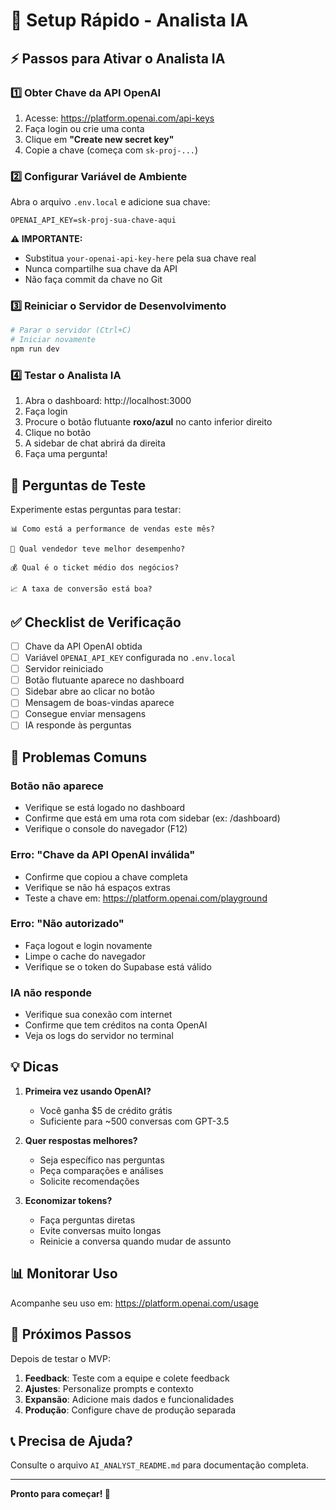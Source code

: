 # 🚀 Setup Rápido - Analista IA

## ⚡ Passos para Ativar o Analista IA

### 1️⃣ Obter Chave da API OpenAI

1. Acesse: https://platform.openai.com/api-keys
2. Faça login ou crie uma conta
3. Clique em **"Create new secret key"**
4. Copie a chave (começa com `sk-proj-...`)

### 2️⃣ Configurar Variável de Ambiente

Abra o arquivo `.env.local` e adicione sua chave:

```env
OPENAI_API_KEY=sk-proj-sua-chave-aqui
```

**⚠️ IMPORTANTE:** 
- Substitua `your-openai-api-key-here` pela sua chave real
- Nunca compartilhe sua chave da API
- Não faça commit da chave no Git

### 3️⃣ Reiniciar o Servidor de Desenvolvimento

```bash
# Parar o servidor (Ctrl+C)
# Iniciar novamente
npm run dev
```

### 4️⃣ Testar o Analista IA

1. Abra o dashboard: http://localhost:3000
2. Faça login
3. Procure o botão flutuante **roxo/azul** no canto inferior direito
4. Clique no botão
5. A sidebar de chat abrirá da direita
6. Faça uma pergunta!

## 🧪 Perguntas de Teste

Experimente estas perguntas para testar:

```
📊 Como está a performance de vendas este mês?
```

```
🎯 Qual vendedor teve melhor desempenho?
```

```
💰 Qual é o ticket médio dos negócios?
```

```
📈 A taxa de conversão está boa?
```

## ✅ Checklist de Verificação

- [ ] Chave da API OpenAI obtida
- [ ] Variável `OPENAI_API_KEY` configurada no `.env.local`
- [ ] Servidor reiniciado
- [ ] Botão flutuante aparece no dashboard
- [ ] Sidebar abre ao clicar no botão
- [ ] Mensagem de boas-vindas aparece
- [ ] Consegue enviar mensagens
- [ ] IA responde às perguntas

## 🐛 Problemas Comuns

### Botão não aparece
- Verifique se está logado no dashboard
- Confirme que está em uma rota com sidebar (ex: /dashboard)
- Verifique o console do navegador (F12)

### Erro: "Chave da API OpenAI inválida"
- Confirme que copiou a chave completa
- Verifique se não há espaços extras
- Teste a chave em: https://platform.openai.com/playground

### Erro: "Não autorizado"
- Faça logout e login novamente
- Limpe o cache do navegador
- Verifique se o token do Supabase está válido

### IA não responde
- Verifique sua conexão com internet
- Confirme que tem créditos na conta OpenAI
- Veja os logs do servidor no terminal

## 💡 Dicas

1. **Primeira vez usando OpenAI?**
   - Você ganha $5 de crédito grátis
   - Suficiente para ~500 conversas com GPT-3.5

2. **Quer respostas melhores?**
   - Seja específico nas perguntas
   - Peça comparações e análises
   - Solicite recomendações

3. **Economizar tokens?**
   - Faça perguntas diretas
   - Evite conversas muito longas
   - Reinicie a conversa quando mudar de assunto

## 📊 Monitorar Uso

Acompanhe seu uso em:
https://platform.openai.com/usage

## 🎯 Próximos Passos

Depois de testar o MVP:

1. **Feedback**: Teste com a equipe e colete feedback
2. **Ajustes**: Personalize prompts e contexto
3. **Expansão**: Adicione mais dados e funcionalidades
4. **Produção**: Configure chave de produção separada

## 📞 Precisa de Ajuda?

Consulte o arquivo `AI_ANALYST_README.md` para documentação completa.

---

**Pronto para começar! 🚀**

